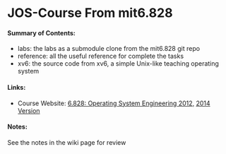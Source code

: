 JOS-Course From mit6.828
=========

#### Summary of Contents:
- labs: the labs as a submodule clone from the mit6.828 git repo
- reference: all the useful reference for complete the tasks
- xv6: the source code from xv6, a simple Unix-like teaching operating system

#### Links:

- Course Website: [6.828: Operating System Engineering 2012,](http://pdos.csail.mit.edu/6.828/2012/) [2014 Version](http://pdos.csail.mit.edu/6.828/2014/)


#### Notes:
See the notes in the wiki page for review
